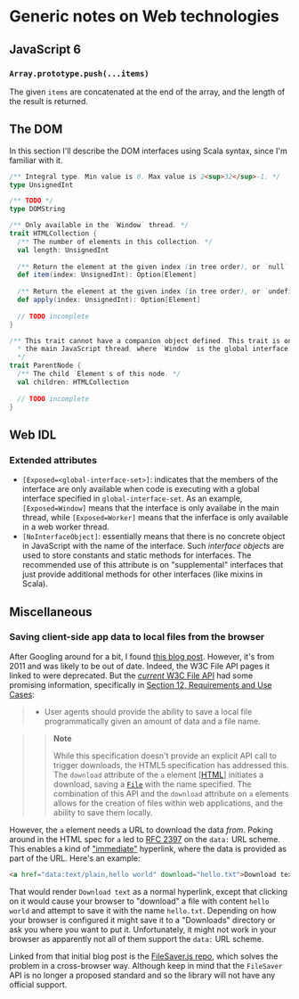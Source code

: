 
# Generic notes on Web technologies

## JavaScript 6

### `Array.prototype.push(...items)`

The given `items` are concatenated at the end of the array, and the length of the result is returned.

## The DOM

In this section I'll describe the DOM interfaces using Scala syntax, since I'm familiar with it.

```scala
/** Integral type. Min value is 0. Max value is 2<sup>32</sup>-1. */
type UnsignedInt

/** TODO */
type DOMString
```

```scala
/** Only available in the `Window` thread. */
trait HTMLCollection {
  /** The number of elements in this collection. */
  val length: UnsignedInt
  
  /** Return the element at the given index (in tree order), or `null` if no such element exists. */
  def item(index: UnsignedInt): Option[Element]
  
  /** Return the element at the given index (in tree order), or `undefined` if no such element exists. */
  def apply(index: UnsignedInt): Option[Element]
  
  // TODO incomplete
}
```

```scala
/** This trait cannot have a companion object defined. This trait is only mixed-in to objects in
  * the main JavaScript thread, where `Window` is the global interface.
  */
trait ParentNode {
  /** The child `Element`s of this node. */
  val children: HTMLCollection
  
  // TODO incomplete
}
```

## Web IDL

### Extended attributes

- `[Exposed=<global-interface-set>]`: indicates that the members of the interface are only available when
code is executing with a global interface specified in `global-interface-set`. As an example,
`[Exposed=Window]` means that the interface is only availabe in the main thread, while `[Exposed=Worker]`
means that the inferface is only available in a web worker thread.
- `[NoInterfaceObject]`: essentially means that there is no concrete object in JavaScript with the name
of the interface. Such _interface objects_ are used to store constants and static methods for interfaces.
The recommended use of this attribute is on "supplemental" interfaces that just provide additional methods
for other interfaces (like mixins in Scala).

## Miscellaneous

### Saving client-side app data to local files from the browser

After Googling around for a bit, I found
[this blog post](http://eligrey.com/blog/post/saving-generated-files-on-the-client-side/). However, it's from
2011 and was likely to be out of date. Indeed, the W3C File API pages it linked to were deprecated. But the
[_current_ W3C File API](http://www.w3.org/TR/FileAPI/) had some promising information, specifically in
[Section 12, Requirements and Use Cases](http://www.w3.org/TR/FileAPI/#requirements):

> - User agents should provide the ability to save a local file programmatically given an amount of data
and a file name.

>> **Note**
>>
>> While this specification doesn't provide an explicit API call to trigger downloads, the HTML5
specification has addressed this. The `download` attribute of the `a` element
[[HTML](http://www.w3.org/TR/FileAPI/#HTML)] initiates a download, saving
a [`File`](http://www.w3.org/TR/FileAPI/#dfn-file) with the name specified. The combination of this API and the
`download` attribute on `a` elements allows for the creation of files within web applications, and the ability
to save them locally.

However, the `a` element needs a URL to download the data _from_. Poking around in the HTML spec for `a` led to
[RFC 2397](http://tools.ietf.org/html/rfc2397) on the `data:` URL scheme. This enables a kind of
["immediate"](http://programmedlessons.org/AssemblyTutorial/Chapter-11/ass11_2.html) hyperlink, where
the data is provided as part of the URL. Here's an example:

```html
<a href="data:text/plain,hello world" download="hello.txt">Download text</a>
```

That would render `Download text` as a normal hyperlink, except that clicking on it would cause your browser to
"download" a file with content `hello world` and attempt to save it with the name `hello.txt`. Depending on how
your browser is configured it might save it to a "Downloads" directory or ask you where you want to put it.
Unfortunately, it might not work in your browser as apparently not all of them support the `data:` URL scheme.

Linked from that initial blog post is the [FileSaver.js repo](https://github.com/eligrey/FileSaver.js), which
solves the problem in a cross-browser way. Although keep in mind that the `FileSaver` API is no longer a proposed
standard and so the library will not have any official support.
